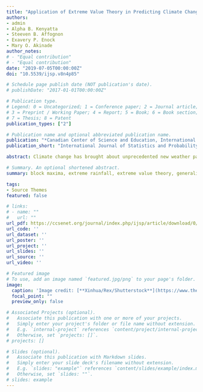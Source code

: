 ```yaml
---
title: "Application of Extreme Value Theory in Predicting Climate Change Induced Extreme Rainfall in Kenya"
authors:
- admin
- Alpha B. Kenyatta
- Steeven B. Affognon
- Exavery P. Enock
- Mary O. Akinade
author_notes:
# - "Equal contribution"
# - "Equal contribution"
date: "2019-07-05T00:00:00Z"
doi: "10.5539/ijsp.v8n4p85"

# Schedule page publish date (NOT publication's date).
# publishDate: "2017-01-01T00:00:00Z"

# Publication type.
# Legend: 0 = Uncategorized; 1 = Conference paper; 2 = Journal article;
# 3 = Preprint / Working Paper; 4 = Report; 5 = Book; 6 = Book section;
# 7 = Thesis; 8 = Patent
publication_types: ["2"]

# Publication name and optional abbreviated publication name.
publication: "*Canadian Center of Science and Education, International Journal of Statistics and Probability, 8*(4)"
publication_short: "International Journal of Statistics and Probability"

abstract: Climate change has brought about unprecedented new weather patterns, one of which is changes in extreme rainfall. In Kenya, heavy rains and severe flash floods have left people dead and displaced hundreds from their settlements. In order to build a resilient society and achieve sustainable development, it is paramount that adequate inference about extreme rainfall be made. To this end, this research modelled and predicted extreme rainfall events in Kenya using Extreme Value Theory for rainfall data from 1901-2016. Maximum Likelihood Estimation was used to estimate the model parameters and block maxima approach was used to fit the Generalized Extreme Value Distribution (GEVD) while the Peak Over Threshold method was used to fit the Generalized Pareto Distribution (GPD). The Gumbel distribution was found to be the optimal model from the GEVD while the Exponential distribution gave the optimal model over the threshold value. Furthermore, prediction for the return periods of 10, 20, 50 and 100 years were made using the return level estimates and their corresponding confidence intervals were presented. It was found that increase in return periods leads to a corresponding increase in return levels. However, the GPD gave higher return levels for 10 and 20 years compared to GEVD. While, for higher return periods 50 and 100 years, the GEVD gave higher return levels compared to the GPD. Model diagnostics using probability, density, quantile and return level plots indicated that the models provided were a good fit for the data.

# Summary. An optional shortened abstract.
summary: block maxima, extreme rainfall, extreme value theory, generalized extreme value distribution, generalized Pareto distribution, maximum likelihood estimation, peak over threshold, sustainable development.

tags:
- Source Themes
featured: false

# links:
# - name: ""
#   url: ""
url_pdf: https://ccsenet.org/journal/index.php/ijsp/article/download/0/0/40020/41134
url_code: ''
url_dataset: ''
url_poster: ''
url_project: ''
url_slides: ''
url_source: ''
url_video: ''

# Featured image
# To use, add an image named `featured.jpg/png` to your page's folder. 
image:
  caption: 'Image credit: [**Xinhua/Rex/Shutterstock**](https://www.theguardian.com/news/2020/may/13/kenya-bears-the-brunt-as-floods-devastate-central-africa)'
  focal_point: ""
  preview_only: false

# Associated Projects (optional).
#   Associate this publication with one or more of your projects.
#   Simply enter your project's folder or file name without extension.
#   E.g. `internal-project` references `content/project/internal-project/index.md`.
#   Otherwise, set `projects: []`.
# projects: []

# Slides (optional).
#   Associate this publication with Markdown slides.
#   Simply enter your slide deck's filename without extension.
#   E.g. `slides: "example"` references `content/slides/example/index.md`.
#   Otherwise, set `slides: ""`.
# slides: example
---
```

